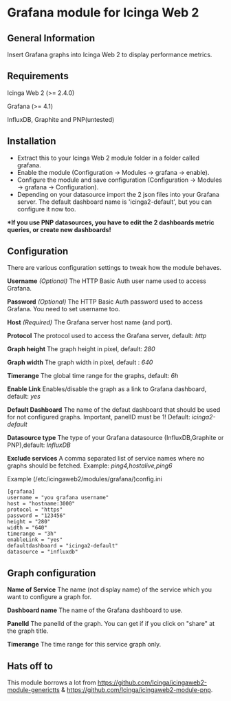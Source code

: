 # Grafana module for Icinga Web 2

## General Information

Insert Grafana graphs into Icinga Web 2 to display performance metrics.

## Requirements

Icinga Web 2 (>= 2.4.0)

Grafana (>= 4.1)

InfluxDB, Graphite and PNP(untested)

## Installation

* Extract this to your Icinga Web 2 module folder in a folder called grafana.
* Enable the module (Configuration -> Modules -> grafana -> enable).
* Configure the module and save configuration (Configuration -> Modules -> grafana -> Configuration).
* Depending on your datasource import the 2 json files into your Grafana server.
  The default dashboard name is 'icinga2-default', but you can configure it now too.

__*If you use PNP datasources, you have to edit the 2 dashboards metric queries, or create new dashboards!__

## Configuration

There are various configuration settings to tweak how the module behaves.

**Username**
*(Optional)* The HTTP Basic Auth user name used to access Grafana.

**Password**
*(Optional)* The HTTP Basic Auth password used to access Grafana. You need to set username too.

**Host**
*(Required)* The Grafana server host name (and port).

**Protocol**
The protocol used to access the Grafana server, default: *http*

**Graph height**
The graph height in pixel, default: *280*

**Graph width**
The graph width in pixel, default : *640*

**Timerange**
The global time range for the graphs, default: *6h*

**Enable Link**
Enables/disable the graph as a link to Grafana dashboard, default: *yes*

**Default Dashboard**
The name of the defaut dashboard that should be used for not configured graphs. Important, panelID must be 1! Default: *icinga2-default*

**Datasource type**
The type of your Grafana datasource (InfluxDB,Graphite or PNP),default: *InfluxDB*

**Exclude services**
A comma separated list of service names where no graphs should be fetched. Example: *ping4,hostalive,ping6*


Example (/etc/icingaweb2/modules/grafana/)config.ini
```
[grafana]
username = "you grafana username"
host = "hostname:3000"
protocol = "https"
password = "123456"
height = "280"
width = "640"
timerange = "3h"
enableLink = "yes"
defaultdashboard = "icinga2-default"
datasource = "influxdb"
```

## Graph configuration

**Name of Service**
The name (not display name) of the service which you want to configure a graph for.

**Dashboard name**
The name of the Grafana dashboard to use.

**PanelId**
The panelId of the graph. You can get if if you click on "share" at the graph title.

**Timerange**
The time range for this service graph only.


## Hats off to

This module borrows a lot from https://github.com/Icinga/icingaweb2-module-generictts & https://github.com/Icinga/icingaweb2-module-pnp.
